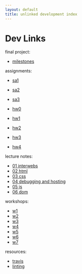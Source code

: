 ```yaml
---
layout: default
title: unlinked development index
---
```



# Dev Links

final project:

* [milestones](assignments/project_milestones)

assignments:

* [sa1](assignments/sa01)
* [sa2](assignments/sa02)
* [sa3](assignments/sa03)

* [hw0](assignments/hw00)
* [hw1](assignments/hw01)
* [hw2](assignments/hw02)
* [hw3](assignments/hw03)
* [hw4](assignments/hw04)


lecture notes:

* [01 interwebs](lectures/01_interwebs)
* [02 html](lectures/02_html)
* [03 css](lectures/03_css)
* [04 debugging and hosting](lectures/04_debugging_and_hosting)
* [05 js](lectures/05_javascript)
* [06 dom](lectures/06_dom)


workshops:

* [w1](workshops/w1)
* [w2](workshops/w2)
* [w3](workshops/w3)
* [w4](workshops/w4)
* [w5](workshops/w5)
* [w6](workshops/w6)
* [w7](workshops/w7)


resources:

* [travis](resources/travis)
* [linting](resources/linting)
